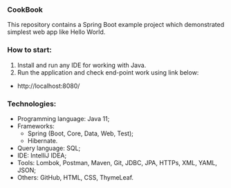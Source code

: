 ### CookBook
This repository contains a Spring Boot example project which demonstrated simplest web app like Hello World.



### How to start:
1. Install and run any IDE for working with Java.
2. Run the application and check end-point work using link below:
- http://localhost:8080/



### Technologies:
- Programming language: Java 11;
- Frameworks:
    - Spring (Boot, Core, Data, Web, Test);
    - Hibernate.
- Query language: SQL;
- IDE: IntelliJ IDEA;
- Tools: Lombok, Postman, Maven, Git, JDBC, JPA, HTTPs, XML, YAML, JSON;
- Others: GitHub, HTML, CSS, ThymeLeaf.
